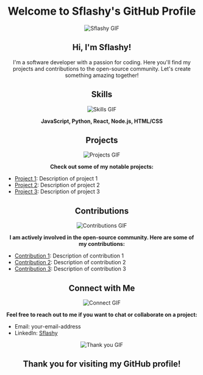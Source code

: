 # <div align="center"> Welcome to Sflashy's GitHub Profile </div>

<p align="center">
  <img src="https://media.giphy.com/media/3oKIPx6SbU6ib9dKjG/giphy.gif" alt="Sflashy GIF">
</p>

<h2 align="center"> Hi, I'm Sflashy! </h2>

<p align="center">
  I'm a software developer with a passion for coding. Here you'll find my projects and contributions to the open-source community. Let's create something amazing together!
</p>

## <div align="center"> Skills </div>

<p align="center">
  <img src="https://media.giphy.com/media/26DNdl0fv2cX0MtfO/giphy.gif" alt="Skills GIF">
</p>

<p align="center">
  <strong>JavaScript, Python, React, Node.js, HTML/CSS</strong>
</p>

## <div align="center"> Projects </div>

<p align="center">
  <img src="https://media.giphy.com/media/l4EoC6zIx6cSkspS4/giphy.gif" alt="Projects GIF">
</p>

<p align="center">
  <strong>Check out some of my notable projects:</strong>
</p>

- [Project 1](link-to-project1): Description of project 1
- [Project 2](link-to-project2): Description of project 2
- [Project 3](link-to-project3): Description of project 3

## <div align="center"> Contributions </div>

<p align="center">
  <img src="https://media.giphy.com/media/3ohhwqFuhnxydWjKvS/giphy.gif" alt="Contributions GIF">
</p>

<p align="center">
  <strong>I am actively involved in the open-source community. Here are some of my contributions:</strong>
</p>

- [Contribution 1](link-to-contribution1): Description of contribution 1
- [Contribution 2](link-to-contribution2): Description of contribution 2
- [Contribution 3](link-to-contribution3): Description of contribution 3

## <div align="center"> Connect with Me </div>

<p align="center">
  <img src="https://media.giphy.com/media/l0MYt5jPR6QX5pnqM/giphy.gif" alt="Connect GIF">
</p>

<p align="center">
  <strong>Feel free to reach out to me if you want to chat or collaborate on a project:</strong>
</p>

- Email: your-email-address
- LinkedIn: [Sflashy](linkedin-profile-link)

<p align="center">
  <img src="https://media.giphy.com/media/xUPGcguWZHRC2HyBRS/giphy.gif" alt="Thank you GIF">
</p>
<h2 align="center"> Thank you for visiting my GitHub profile! </h2>
